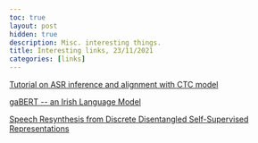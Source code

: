 ```yaml
---
toc: true
layout: post
hidden: true
description: Misc. interesting things.
title: Interesting links, 23/11/2021
categories: [links]
---
```


[Tutorial on ASR inference and alignment with CTC model](https://github.com/flashlight/flashlight/blob/main/flashlight/app/asr/tutorial/notebooks/InferenceAndAlignmentCTC.ipynb)

[gaBERT -- an Irish Language Model](https://arxiv.org/abs/2107.12930)

[Speech Resynthesis from Discrete Disentangled Self-Supervised Representations](https://arxiv.org/abs/2104.00355)

